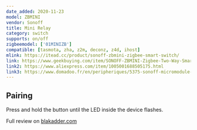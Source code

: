 ```yaml
---
date_added: 2020-11-23
model: ZBMINI
vendor: Sonoff
title: Mini Relay
category: switch
supports: on/off
zigbeemodel: ['01MINIZB']
compatible: [tasmota, zha, z2m, deconz, z4d, ihost]
mlink: https://itead.cc/product/sonoff-zbmini-zigbee-smart-switch/
link: https://www.geekbuying.com/item/SONOFF-ZBMINI-Zigbee-Two-Way-Smart-Switch-497818.html
link2: https://www.aliexpress.com/item/1005001688505175.html
link3: https://www.domadoo.fr/en/peripheriques/5375-sonoff-micromodule-commutateur-connecte-zigbee.html
---
```

## Pairing
Press and hold the button until the LED inside the device flashes.

Full review on [blakadder.com](https://blakadder.com/sonoff-zbmini/)
